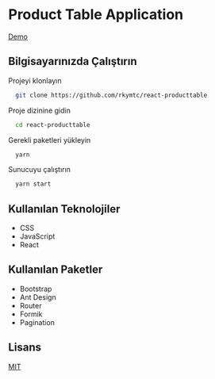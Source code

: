 # Product Table Application

[Demo](https://react-producttable.netlify.app/)

## Bilgisayarınızda Çalıştırın

Projeyi klonlayın

```bash
  git clone https://github.com/rkymtc/react-producttable

```

Proje dizinine gidin

```bash
  cd react-producttable

```

Gerekli paketleri yükleyin

```bash
  yarn
```

Sunucuyu çalıştırın

```bash
  yarn start
```

  
## Kullanılan Teknolojiler

- CSS
- JavaScript
- React

## Kullanılan Paketler

- Bootstrap
- Ant Design
- Router
- Formik
- Pagination



 
## Lisans

[MIT](https://choosealicense.com/licenses/mit/)
